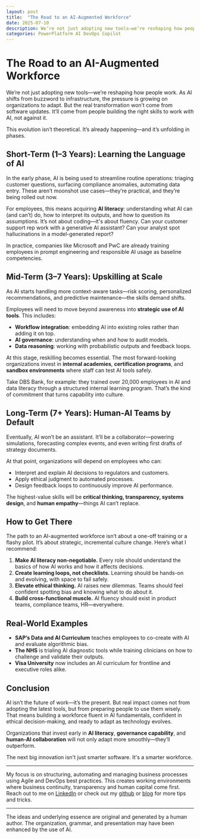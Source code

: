 ```yaml
---
layout: post
title:  "The Road to an AI-Augmented Workforce"
date: 2025-07-10
description: We’re not just adopting new tools—we’re reshaping how people work. As AI shifts from buzzword to infrastructure, the pressure is growing on organizations to adapt. But the real transformation won’t come from software updates. It’ll come from people building the right skills to work *with* AI, not against it.
categories: PowerPlatform AI DevOps Copilot
---
```



# The Road to an AI-Augmented Workforce

We’re not just adopting new tools—we’re reshaping how people work. As AI shifts from buzzword to infrastructure, the pressure is growing on organizations to adapt. But the real transformation won’t come from software updates. It’ll come from people building the right skills to work *with* AI, not against it.

This evolution isn’t theoretical. It’s already happening—and it’s unfolding in phases.

## Short-Term (1–3 Years): Learning the Language of AI

In the early phase, AI is being used to streamline routine operations: triaging customer questions, surfacing compliance anomalies, automating data entry. These aren’t moonshot use cases—they’re practical, and they’re being rolled out now.

For employees, this means acquiring **AI literacy**: understanding what AI can (and can’t) do, how to interpret its outputs, and how to question its assumptions. It’s not about coding—it's about fluency. Can your customer support rep work with a generative AI assistant? Can your analyst spot hallucinations in a model-generated report?

In practice, companies like Microsoft and PwC are already training employees in prompt engineering and responsible AI usage as baseline competencies.

## Mid-Term (3–7 Years): Upskilling at Scale

As AI starts handling more context-aware tasks—risk scoring, personalized recommendations, and predictive maintenance—the skills demand shifts.

Employees will need to move beyond awareness into **strategic use of AI tools**. This includes:

- **Workflow integration**: embedding AI into existing roles rather than adding it on top.  
- **AI governance**: understanding when and how to audit models.  
- **Data reasoning**: working with probabilistic outputs and feedback loops.

At this stage, reskilling becomes essential. The most forward-looking organizations invest in **internal academies**, **certification programs**, and **sandbox environments** where staff can test AI tools safely.

Take DBS Bank, for example: they trained over 20,000 employees in AI and data literacy through a structured internal learning program. That’s the kind of commitment that turns capability into culture.

## Long-Term (7+ Years): Human-AI Teams by Default

Eventually, AI won’t be an assistant. It’ll be a collaborator—powering simulations, forecasting complex events, and even writing first drafts of strategy documents.

At that point, organizations will depend on employees who can:

- Interpret and explain AI decisions to regulators and customers.  
- Apply ethical judgment to automated processes.  
- Design feedback loops to continuously improve AI performance.

The highest-value skills will be **critical thinking, transparency, systems design**, and **human empathy**—things AI can’t replace.

## How to Get There

The path to an AI-augmented workforce isn’t about a one-off training or a flashy pilot. It’s about strategic, incremental culture change. Here’s what I recommend:

1. **Make AI literacy non-negotiable.** Every role should understand the basics of how AI works and how it affects decisions.
2. **Create learning loops, not checklists.** Learning should be hands-on and evolving, with space to fail safely.
3. **Elevate ethical thinking.** AI raises new dilemmas. Teams should feel confident spotting bias and knowing what to do about it.
4. **Build cross-functional muscle.** AI fluency should exist in product teams, compliance teams, HR—everywhere.

## Real-World Examples

- **SAP’s Data and AI Curriculum** teaches employees to co-create with AI and evaluate algorithmic bias.  
- **The NHS** is trialing AI diagnostic tools while training clinicians on how to challenge and validate their outputs.  
- **Visa University** now includes an AI curriculum for frontline and executive roles alike.

## Conclusion

AI isn’t the future of work—it’s the present. But real impact comes not from adopting the latest tools, but from preparing people to use them wisely. That means building a workforce fluent in AI fundamentals, confident in ethical decision-making, and ready to adapt as technology evolves.

Organizations that invest early in **AI literacy**, **governance capability**, and **human-AI collaboration** will not only adapt more smoothly—they’ll outperform.

The next big innovation isn't just smarter software. It's a smarter workforce.

----
My focus is on structuring, automating and managing business processes using Agile and DevOps best practices. This creates working environments where business continuity, transparency and human capital come first. Reach out to me on [LinkedIn](https://www.linkedin.com/in/dennisvanaelst) or check out my [github](https://github.com/dva81) or [blog](https://www.dennisvanaelst.net/) for more tips and tricks.

----
The ideas and underlying essence are original and generated by a human author. The organization, grammar, and presentation may have been enhanced by the use of AI.

